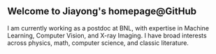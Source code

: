 ## Welcome to Jiayong's homepage@GitHub

I am currently working as a postdoc at BNL, with expertise in Machine Learning, Computer Vision, and X-ray Imaging. I have broad interests across physics, math, computer science, and classic literature.
